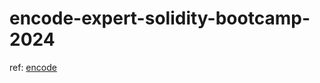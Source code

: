 # encode-expert-solidity-bootcamp-2024

ref: [encode](https://www.encode.club/expert-solidity-bootcamp)
